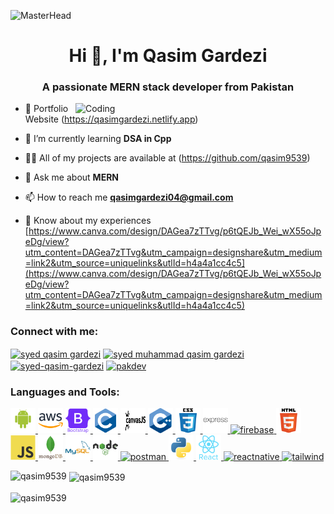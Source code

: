 ![MasterHead](https://media.licdn.com/dms/image/v2/D4D16AQGFC2STrW35AA/profile-displaybackgroundimage-shrink_350_1400/B4DZTlUu9uG4AY-/0/1739014287390?e=1744243200&v=beta&t=pNGf_Xb_a3sHHomRG-6dEevKO9cZGCxRK5coXWXDnKI)
<h1 align="center">Hi 👋, I'm Qasim Gardezi</h1>
<h3 align="center">A passionate MERN stack developer from Pakistan</h3>

<img align="right" alt="Coding" width="400" src="https://cdn.dribbble.com/users/1162077/screenshots/3848914/programmer.gif">

- 🌱 Portfolio Website (https://qasimgardezi.netlify.app)

- 🌱 I’m currently learning **DSA in Cpp**

- 👨‍💻 All of my projects are available at (https://github.com/qasim9539)

- 💬 Ask me about **MERN**

- 📫 How to reach me **qasimgardezi04@gmail.com**

- 📄 Know about my experiences [https://www.canva.com/design/DAGea7zTTvg/p6tQEJb_Wei_wX55oJpeDg/view?utm_content=DAGea7zTTvg&utm_campaign=designshare&utm_medium=link2&utm_source=uniquelinks&utlId=h4a4a1cc4c5](https://www.canva.com/design/DAGea7zTTvg/p6tQEJb_Wei_wX55oJpeDg/view?utm_content=DAGea7zTTvg&utm_campaign=designshare&utm_medium=link2&utm_source=uniquelinks&utlId=h4a4a1cc4c5)

<h3 align="left">Connect with me:</h3>
<p align="left">
<a href="https://linkedin.com/in/syed qasim gardezi" target="blank"><img align="center" src="https://raw.githubusercontent.com/rahuldkjain/github-profile-readme-generator/master/src/images/icons/Social/linked-in-alt.svg" alt="syed qasim gardezi" height="30" width="40" /></a>
<a href="https://fb.com/syed muhammad qasim gardezi" target="blank"><img align="center" src="https://raw.githubusercontent.com/rahuldkjain/github-profile-readme-generator/master/src/images/icons/Social/facebook.svg" alt="syed muhammad qasim gardezi" height="30" width="40" /></a>
<a href="https://instagram.com/syed-qasim-gardezi" target="blank"><img align="center" src="https://raw.githubusercontent.com/rahuldkjain/github-profile-readme-generator/master/src/images/icons/Social/instagram.svg" alt="syed-qasim-gardezi" height="30" width="40" /></a>
<a href="https://www.youtube.com/c/pakdev" target="blank"><img align="center" src="https://raw.githubusercontent.com/rahuldkjain/github-profile-readme-generator/master/src/images/icons/Social/youtube.svg" alt="pakdev" height="30" width="40" /></a>
</p>

<h3 align="left">Languages and Tools:</h3>
<p align="left"> <a href="https://developer.android.com" target="_blank" rel="noreferrer"> <img src="https://raw.githubusercontent.com/devicons/devicon/master/icons/android/android-original-wordmark.svg" alt="android" width="40" height="40"/> </a> <a href="https://aws.amazon.com" target="_blank" rel="noreferrer"> <img src="https://raw.githubusercontent.com/devicons/devicon/master/icons/amazonwebservices/amazonwebservices-original-wordmark.svg" alt="aws" width="40" height="40"/> </a> <a href="https://getbootstrap.com" target="_blank" rel="noreferrer"> <img src="https://raw.githubusercontent.com/devicons/devicon/master/icons/bootstrap/bootstrap-plain-wordmark.svg" alt="bootstrap" width="40" height="40"/> </a> <a href="https://www.cprogramming.com/" target="_blank" rel="noreferrer"> <img src="https://raw.githubusercontent.com/devicons/devicon/master/icons/c/c-original.svg" alt="c" width="40" height="40"/> </a> <a href="https://canvasjs.com" target="_blank" rel="noreferrer"> <img src="https://raw.githubusercontent.com/Hardik0307/Hardik0307/master/assets/canvasjs-charts.svg" alt="canvasjs" width="40" height="40"/> </a> <a href="https://www.w3schools.com/cpp/" target="_blank" rel="noreferrer"> <img src="https://raw.githubusercontent.com/devicons/devicon/master/icons/cplusplus/cplusplus-original.svg" alt="cplusplus" width="40" height="40"/> </a> <a href="https://www.w3schools.com/css/" target="_blank" rel="noreferrer"> <img src="https://raw.githubusercontent.com/devicons/devicon/master/icons/css3/css3-original-wordmark.svg" alt="css3" width="40" height="40"/> </a> <a href="https://expressjs.com" target="_blank" rel="noreferrer"> <img src="https://raw.githubusercontent.com/devicons/devicon/master/icons/express/express-original-wordmark.svg" alt="express" width="40" height="40"/> </a> <a href="https://firebase.google.com/" target="_blank" rel="noreferrer"> <img src="https://www.vectorlogo.zone/logos/firebase/firebase-icon.svg" alt="firebase" width="40" height="40"/> </a> <a href="https://www.w3.org/html/" target="_blank" rel="noreferrer"> <img src="https://raw.githubusercontent.com/devicons/devicon/master/icons/html5/html5-original-wordmark.svg" alt="html5" width="40" height="40"/> </a> <a href="https://developer.mozilla.org/en-US/docs/Web/JavaScript" target="_blank" rel="noreferrer"> <img src="https://raw.githubusercontent.com/devicons/devicon/master/icons/javascript/javascript-original.svg" alt="javascript" width="40" height="40"/> </a> <a href="https://www.mongodb.com/" target="_blank" rel="noreferrer"> <img src="https://raw.githubusercontent.com/devicons/devicon/master/icons/mongodb/mongodb-original-wordmark.svg" alt="mongodb" width="40" height="40"/> </a> <a href="https://www.mysql.com/" target="_blank" rel="noreferrer"> <img src="https://raw.githubusercontent.com/devicons/devicon/master/icons/mysql/mysql-original-wordmark.svg" alt="mysql" width="40" height="40"/> </a> <a href="https://nodejs.org" target="_blank" rel="noreferrer"> <img src="https://raw.githubusercontent.com/devicons/devicon/master/icons/nodejs/nodejs-original-wordmark.svg" alt="nodejs" width="40" height="40"/> </a> <a href="https://postman.com" target="_blank" rel="noreferrer"> <img src="https://www.vectorlogo.zone/logos/getpostman/getpostman-icon.svg" alt="postman" width="40" height="40"/> </a> <a href="https://www.python.org" target="_blank" rel="noreferrer"> <img src="https://raw.githubusercontent.com/devicons/devicon/master/icons/python/python-original.svg" alt="python" width="40" height="40"/> </a> <a href="https://reactjs.org/" target="_blank" rel="noreferrer"> <img src="https://raw.githubusercontent.com/devicons/devicon/master/icons/react/react-original-wordmark.svg" alt="react" width="40" height="40"/> </a> <a href="https://reactnative.dev/" target="_blank" rel="noreferrer"> <img src="https://reactnative.dev/img/header_logo.svg" alt="reactnative" width="40" height="40"/> </a> <a href="https://tailwindcss.com/" target="_blank" rel="noreferrer"> <img src="https://www.vectorlogo.zone/logos/tailwindcss/tailwindcss-icon.svg" alt="tailwind" width="40" height="40"/> </a> </p>

<p><img align="left" src="https://github-readme-stats.vercel.app/api/top-langs?username=qasim9539&show_icons=true&locale=en&layout=compact" alt="qasim9539" /></p>

<p>&nbsp;<img align="center" src="https://github-readme-stats.vercel.app/api?username=qasim9539&show_icons=true&locale=en" alt="qasim9539" /></p>

<p><img align="center" src="https://github-readme-streak-stats.herokuapp.com/?user=qasim9539&" alt="qasim9539" /></p>
